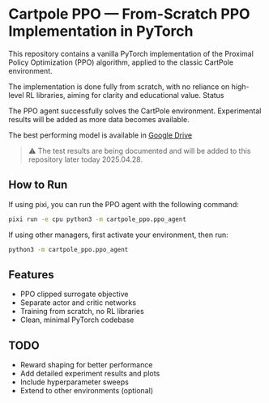 # Cartpole PPO — From-Scratch PPO Implementation in PyTorch

This repository contains a vanilla PyTorch implementation of the Proximal Policy Optimization (PPO) algorithm, applied to the classic CartPole environment.

The implementation is done fully from scratch, with no reliance on high-level RL libraries, aiming for clarity and educational value.
Status

The PPO agent successfully solves the CartPole environment. Experimental results will be added as more data becomes available.

The best performing model is available in [Google Drive](https://drive.google.com/drive/folders/1QfG9LeyMBpxtpwSlvmrwoQ0kw0fpVr55?usp=drive_link)

> ⚠️   The test results are being documented and will be added to this repository later today 2025.04.28.

## How to Run

If using pixi, you can run the PPO agent with the following command:
```bash
pixi run -e cpu python3 -m cartpole_ppo.ppo_agent
```

If using other managers, first activate your environment, then run:
```bash
python3 -m cartpole_ppo.ppo_agent
```

## Features

- PPO clipped surrogate objective
- Separate actor and critic networks
- Training from scratch, no RL libraries
- Clean, minimal PyTorch codebase

## TODO

- Reward shaping for better performance
- Add detailed experiment results and plots
- Include hyperparameter sweeps
- Extend to other environments (optional)
